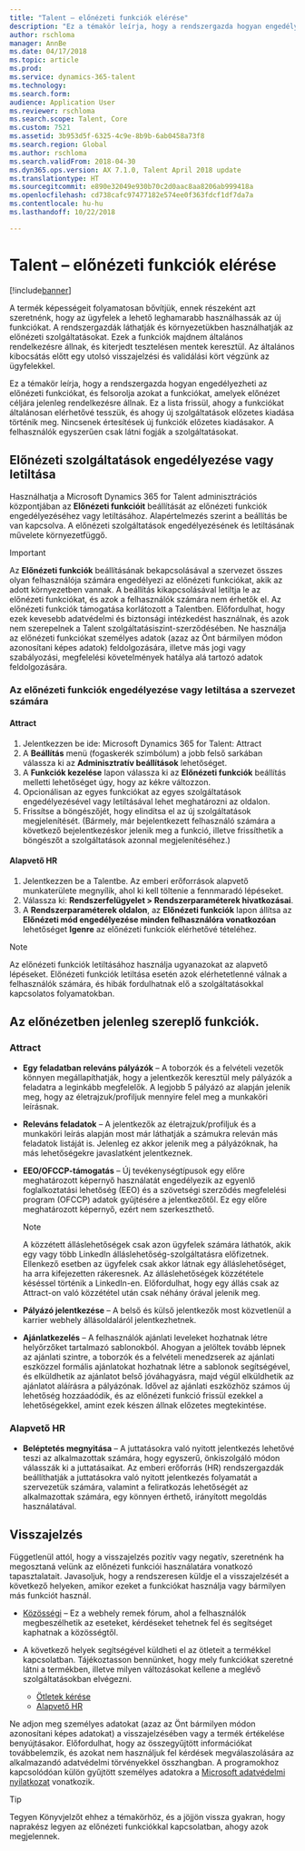 ```yaml
---
title: "Talent – előnézeti funkciók elérése"
description: "Ez a témakör leírja, hogy a rendszergazda hogyan engedélyezheti az előnézeti funkciókat, és felsorolja azokat a funkciókat, amelyek előnézet céljára jelenleg engedélyezettek."
author: rschloma
manager: AnnBe
ms.date: 04/17/2018
ms.topic: article
ms.prod: 
ms.service: dynamics-365-talent
ms.technology: 
ms.search.form: 
audience: Application User
ms.reviewer: rschloma
ms.search.scope: Talent, Core
ms.custom: 7521
ms.assetid: 3b953d5f-6325-4c9e-8b9b-6ab0458a73f8
ms.search.region: Global
ms.author: rschloma
ms.search.validFrom: 2018-04-30
ms.dyn365.ops.version: AX 7.1.0, Talent April 2018 update
ms.translationtype: HT
ms.sourcegitcommit: e890e32049e930b70c2d0aac8aa8206ab999418a
ms.openlocfilehash: cd738cafc97477182e574ee0f363fdcf1df7da7a
ms.contentlocale: hu-hu
ms.lasthandoff: 10/22/2018

---
```


# <a name="access-preview-features-in-talent"></a>Talent – előnézeti funkciók elérése

[!include[banner](../includes/banner.md)]

A termék képességeit folyamatosan bővítjük, ennek részeként azt szeretnénk, hogy az ügyfelek a lehető leghamarabb használhassák az új funkciókat. A rendszergazdák láthatják és környezetükben használhatják az előnézeti szolgáltatásokat. Ezek a funkciók majdnem általános rendelkezésre állnak, és kiterjedt tesztelésen mentek keresztül. Az általános kibocsátás előtt egy utolsó visszajelzési és validálási kört végzünk az ügyfelekkel.

Ez a témakör leírja, hogy a rendszergazda hogyan engedélyezheti az előnézeti funkciókat, és felsorolja azokat a funkciókat, amelyek előnézet céljára jelenleg rendelkezésre állnak. Ez a lista frissül, ahogy a funkciókat általánosan elérhetővé tesszük, és ahogy új szolgáltatások előzetes kiadása történik meg. Nincsenek értesítések új funkciók előzetes kiadásakor. A felhasználók egyszerűen csak látni fogják a szolgáltatásokat.

## <a name="enable-or-disable-preview-features"></a>Előnézeti szolgáltatások engedélyezése vagy letiltása

Használhatja a Microsoft Dynamics 365 for Talent adminisztrációs központjában az **Előnézeti funkcióit** beállítását az előnézeti funkciók engedélyezéséhez vagy letiltásához. Alapértelmezés szerint a beállítás be van kapcsolva. A előnézeti szolgáltatások engedélyezésének és letiltásának művelete környezetfüggő.

> [!IMPORTANT]
> Az **Előnézeti funkciók** beállításának bekapcsolásával a szervezet összes olyan felhasználója számára engedélyezi az előnézeti funkciókat, akik az adott környezetben vannak. A beállítás kikapcsolásával letiltja le az előnézeti funkciókat, és azok a felhasználók számára nem érhetők el. Az előnézeti funkciók támogatása korlátozott a Talentben. Előfordulhat, hogy ezek kevesebb adatvédelmi és biztonsági intézkedést használnak, és azok nem szerepelnek a Talent szolgáltatásiszint-szerződésében. Ne használja az előnézeti funkciókat személyes adatok (azaz az Önt bármilyen módon azonosítani képes adatok) feldolgozására, illetve más jogi vagy szabályozási, megfelelési követelmények hatálya alá tartozó adatok feldolgozására.

### <a name="enable-or-disable-preview-features-for-your-organization"></a>Az előnézeti funkciók engedélyezése vagy letiltása a szervezet számára

#### <a name="attract"></a>Attract

1. Jelentkezzen be ide: Microsoft Dynamics 365 for Talent: Attract
2. A **Beállítás** menü (fogaskerék szimbólum) a jobb felső sarkában válassza ki az **Adminisztratív beállítások** lehetőséget.
3. A **Funkciók kezelése** lapon válassza ki az **Előnézeti funkciók** beállítás melletti lehetőséget úgy, hogy az kékre változzon.
4. Opcionálisan az egyes funkciókat az egyes szolgáltatások engedélyezésével vagy letiltásával lehet meghatározni az oldalon.
5. Frissítse a böngészőjét, hogy elindítsa el az új szolgáltatások megjelenítését. (Bármely, már bejelentkezett felhasználó számára a következő bejelentkezéskor jelenik meg a funkció, illetve frissíthetik a böngészőt a szolgáltatások azonnal megjelenítéséhez.)

#### <a name="core-hr"></a>Alapvető HR

1. Jelentkezzen be a Talentbe. Az emberi erőforrások alapvető munkaterülete megnyílik, ahol ki kell töltenie a fennmaradó lépéseket. 
2. Válassza ki: **Rendszerfelügyelet \> Rendszerparaméterek hivatkozásai**.
3. A **Rendszerparaméterek oldalon**, az **Előnézeti funkciók** lapon állítsa az **Előnézeti mód engedélyezése minden felhasználóra vonatkozóan** lehetőséget **Igenre** az előnézeti funkciók elérhetővé tételéhez.

> [!NOTE]
> Az előnézeti funkciók letiltásához használja ugyanazokat az alapvető lépéseket. Előnézeti funkciók letiltása esetén azok elérhetetlenné válnak a felhasználók számára, és hibák fordulhatnak elő a szolgáltatásokkal kapcsolatos folyamatokban.

## <a name="features-that-are-currently-in-preview"></a>Az előnézetben jelenleg szereplő funkciók.

### <a name="attract"></a>Attract

- **Egy feladatban releváns pályázók** – A toborzók és a felvételi vezetők könnyen megállapíthatják, hogy a jelentkezők keresztül mely pályázók a feladatra a leginkább megfelelők. A legjobb 5 pályázó az alapján jelenik meg, hogy az életrajzuk/profiljuk mennyire felel meg a munkaköri leírásnak.
- **Releváns feladatok** – A jelentkezők az életrajzuk/profiljuk és a munkaköri leírás alapján most már láthatják a számukra releván más feladatok listáját is.  Jelenleg ez akkor jelenik meg a pályázóknak, ha más lehetőségekre javaslatként jelentkeznek.
- **EEO/OFCCP-támogatás** – Új tevékenységtípusok egy előre meghatározott képernyő használatát engedélyezik az egyenlő foglalkoztatási lehetőség (EEO) és a szövetségi szerződés megfelelési program (OFCCP) adatok gyűjtésére a jelentkezőtől.  Ez egy előre meghatározott képernyő, ezért nem szerkeszthető.

    > [!NOTE]
    > A közzétett álláslehetőségek csak azon ügyfelek számára láthatók, akik egy vagy több LinkedIn álláslehetőség-szolgáltatásra előfizetnek. Ellenkező esetben az ügyfelek csak akkor látnak egy álláslehetőséget, ha arra kifejezetten rákeresnek. Az álláslehetőségek közzététele késéssel történik a LinkedIn-en. Előfordulhat, hogy egy állás csak az Attract-on való közzététel után csak néhány órával jelenik meg.

- **Pályázó jelentkezése** – A belső és külső jelentkezők most közvetlenül a karrier webhely állásoldaláról jelentkezhetnek.
- **Ajánlatkezelés** – A felhasználók ajánlati leveleket hozhatnak létre helyőrzőket tartalmazó sablonokból. Ahogyan a jelöltek tovább lépnek az ajánlati szintre, a toborzók és a felvételi menedzserek az ajánlati eszközzel formális ajánlatokat hozhatnak létre a sablonok segítségével, és elküldhetik az ajánlatot belső jóváhagyásra, majd végül elküldhetik az ajánlatot aláírásra a pályázónak. Idővel az ajánlati eszközhöz számos új lehetőség hozzáadódik, és az előnézeti funkció frissül ezekkel a lehetőségekkel, amint ezek készen állnak előzetes megtekintése.

### <a name="core-hr"></a>Alapvető HR

- **Beléptetés megnyitása** – A juttatásokra való nyitott jelentkezés lehetővé teszi az alkalmazottak számára, hogy egyszerű, önkiszolgáló módon válasszák ki a juttatásaikat. Az emberi erőforrás (HR) rendszergazdák beállíthatják a juttatásokra való nyitott jelentkezés folyamatát a szervezetük számára, valamint a feliratkozás lehetőségét az alkalmazottak számára, egy könnyen érthető, irányított megoldás használatával.

## <a name="feedback"></a>Visszajelzés

Függetlenül attól, hogy a visszajelzés pozitív vagy negatív, szeretnénk ha megosztaná velünk az előnézeti funkciói használatára vonatkozó tapasztalatait. Javasoljuk, hogy a rendszeresen küldje el a visszajelzését a következő helyeken, amikor ezeket a funkciókat használja vagy bármilyen más funkciót használ.

- [Közösségi](https://community.dynamics.com/enterprise/f/759?pi53869=0&category=Talent) – Ez a webhely remek fórum, ahol a felhasználók megbeszélhetik az eseteket, kérdéseket tehetnek fel és segítséget kaphatnak a közösségtől.
- A következő helyek segítségével küldheti el az ötleteit a termékkel kapcsolatban. Tájékoztasson bennünket, hogy mely funkciókat szeretné látni a termékben, illetve milyen változásokat kellene a meglévő szolgáltatásokban elvégezni.

    - [Ötletek kérése](https://powerusers.microsoft.com/t5/Ideas-for-Attract/idb-p/Attract)
    - [Alapvető HR](https://powerusers.microsoft.com/t5/Ideas-for-Human-Resources/idb-p/HumanResources)

Ne adjon meg személyes adatokat (azaz az Önt bármilyen módon azonosítani képes adatokat) a visszajelzésében vagy a termék értékelése benyújtásakor. Előfordulhat, hogy az összegyűjtött információkat továbbelemzik, és azokat nem használjuk fel kérdések megválaszolására az alkalmazandó adatvédelmi törvényekkel összhangban. A programokhoz kapcsolódóan külön gyűjtött személyes adatokra a [Microsoft adatvédelmi nyilatkozat](https://privacy.microsoft.com/privacystatement) vonatkozik.

> [!TIP]
> Tegyen Könyvjelzőt ehhez a témakörhöz, és a jöjjön vissza gyakran, hogy naprakész legyen az előnézeti funkciókkal kapcsolatban, ahogy azok megjelennek.

